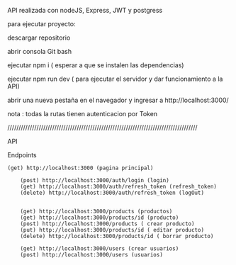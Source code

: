 API realizada con nodeJS, Express, JWT y postgress


para ejecutar proyecto:

descargar repositorio

abrir consola Git bash

ejecutar npm i ( esperar a que se instalen las dependencias)

ejecutar npm run dev ( para ejecutar el servidor y dar funcionamiento a la API)

abrir una nueva pestaña en el navegador y ingresar a http://localhost:3000/

nota : todas la rutas tienen autenticacion por Token

/////////////////////////////////////////////////////////////////////////////////////

API 



Endpoints

    (get) http://localhost:3000 (pagina principal)
            
        (post) http://localhost:3000/auth/login (login)
        (get) http://localhost:3000/auth/refresh_token (refresh_token)
        (delete) http://localhost:3000/auth/refresh_token (logOut)
            
            
        (get) http://localhost:3000/products (productos)
        (get) http://localhost:3000/products/id (producto)
        (post) http://localhost:3000/products ( crear producto)
        (put) http://localhost:3000/products/id ( editar producto)
        (delete) http://localhost:3000/products/id ( borrar producto)
            
        (get) http://localhost:3000/users (crear usuarios)
        (post) http://localhost:3000/users (usuarios)
             
